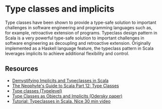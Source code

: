 # Type classes and implicits

Type classes
have been shown to provide a type-safe solution to important
challenges in software engineering and programming
languages such as, for example, retroactive extension of
programs.
Typeclass design pattern in Scala is a very powerful type-safe solution to important challenges in software engineering as decoupling and retroactive extension.
Originally implemented as a Haskell language feature, the typeclass pattern in Scala leverages implicits to achieve additional flexibility and control.

## Resources

 - [Demystifying Implicits and Typeclasses in Scala](http://www.cakesolutions.net/teamblogs/demystifying-implicits-and-typeclasses-in-scala)
 - [The Neophyte's Guide to Scala Part 12: Type Classes](http://danielwestheide.com/blog/2013/02/06/the-neophytes-guide-to-scala-part-12-type-classes.html)
 - [Type classes (Typelevel)](http://typelevel.org/cats/typeclasses.html)
 - [Type Classes as Objects and Implicits (Odersky paper)](http://ropas.snu.ac.kr/~bruno/papers/TypeClasses.pdf)
 - [Tutorial: Typeclasses in Scala. Nice 30 min video](https://www.youtube.com/watch?v=sVMES4RZF-8)
